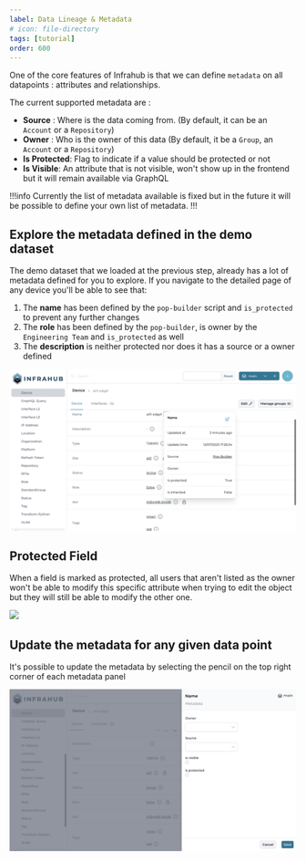 ```yaml
---
label: Data Lineage & Metadata
# icon: file-directory
tags: [tutorial]
order: 600
---
```


One of the core features of Infrahub is that we can define `metadata` on all datapoints : attributes and relationships.

The current supported metadata are :
- **Source** : Where is the data coming from. (By default, it can be an `Account` or a `Repository`)
- **Owner** : Who is the owner of this data (By default, it be a `Group`, an `Account` or a `Repository`)
- **Is Protected**: Flag to indicate if a value should be protected or not
- **Is Visible**: An attribute that is not visible, won't show up in the frontend but it will remain available via GraphQL

!!!info
Currently the list of metadata available is fixed but in the future it will be possible to define your own list of metadata.
!!!

## Explore the metadata defined in the demo dataset

The demo dataset that we loaded at the previous step, already has a lot of metadata defined for you to explore.
If you navigate to the detailed page of any device you'll be able to see that:
1. The **name** has been defined by the `pop-builder` script and `is_protected` to prevent any further changes
2. The **role** has been defined by the `pop-builder`, is owner by the `Engineering Team` and `is_protected` as well
3. The **description** is neither protected nor does it has a source or a owner defined

![](../media/tutorial/tutorial-4-data.cy.ts/tutorial_4_metadata.png)

## Protected Field

When a field is marked as protected, all users that aren't listed as the owner won't be able to modify this specific attribute when trying to edit the object but they will still be able to modify the other one.

![](../media/tutorial/tutorial-4-data.cy.ts/tutorial_4_metadata_edit_protected.png)


## Update the metadata for any given data point

It's possible to update the metadata by selecting the pencil on the top right corner of each metadata panel 

![](../media/tutorial/tutorial-4-data.cy.ts/tutorial_4_metadata_edit.png)
